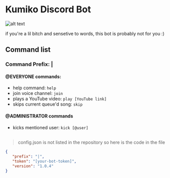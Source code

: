 # Kumiko Discord Bot

![alt text](https://i.imgur.com/WzJCDnn.jpg " ")

if you're a lil bitch and sensetive to words, this bot is probably not for you :)

## Command list

### Command Prefix: |

#### @EVERYONE commands:
* help command: `help`
* join voice channel: `join`
* plays a YouTube video: `play [YouTube link]`
* skips current queue'd song: `skip`

#### @ADMINISTRATOR commands
* kicks mentioned user: `kick [@user]`
## 

> config.json is not listed in the repository so here is the code in the file

 ```json
 {
    "prefix": "|",
    "token": "[your-bot-token]",
    "version": "1.0.4"
}
```
